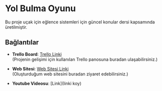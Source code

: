 # Yol Bulma Oyunu

Bu proje uçak için eğlence sistemleri için güncel konular dersi kapsamında üretilmiştir.

## Bağlantılar

- **Trello Board**: [Trello Linki](https://trello.com/b/ETXUgDnr/guncel-konular)  
  (Projenin gelişimi için kullanılan Trello panosuna buradan ulaşabilirsiniz.)

- **Web Sitesi**: [Web Sitesi Linki](https://serdaremirbostanci.github.io/YolBulmaOyunu/)  
  (Oluşturduğum web sitesini buradan ziyaret edebilirsiniz.)

- **Youtube Videosu**: [Link](linki koy)  


